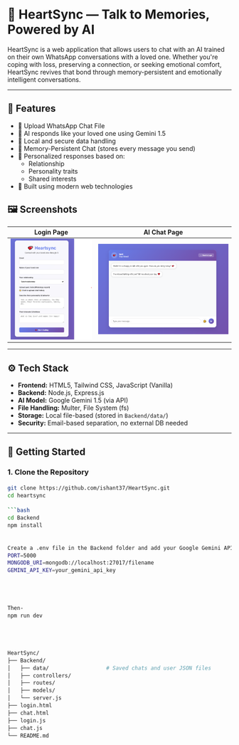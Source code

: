 # 💖 HeartSync — Talk to Memories, Powered by AI

HeartSync is a web application that allows users to chat with an AI trained on their own WhatsApp conversations with a loved one. Whether you're coping with loss, preserving a connection, or seeking emotional comfort, HeartSync revives that bond through memory-persistent and emotionally intelligent conversations.

---

## 🌟 Features

- 📁 Upload WhatsApp Chat File
- 🧠 AI responds like your loved one using Gemini 1.5
- 🔐 Local and secure data handling
- 💬 Memory-Persistent Chat (stores every message you send)
- 🧾 Personalized responses based on:
  - Relationship
  - Personality traits
  - Shared interests
- 📜 Built using modern web technologies



## 🖼️ Screenshots

| Login Page                         | AI Chat Page                        |
|------------------------------------|-------------------------------------|
| ![Login](./screenshots/login.png) | ![Chat](./screenshots/chat.png)     |

---

## ⚙️ Tech Stack

- **Frontend:** HTML5, Tailwind CSS, JavaScript (Vanilla)
- **Backend:** Node.js, Express.js
- **AI Model:** Google Gemini 1.5 (via API)
- **File Handling:** Multer, File System (fs)
- **Storage:** Local file-based (stored in `Backend/data/`)
- **Security:** Email-based separation, no external DB needed

---

## 🚀 Getting Started

### 1. Clone the Repository

```bash
git clone https://github.com/ishant37/HeartSync.git
cd heartsync

```bash
cd Backend
npm install


Create a .env file in the Backend folder and add your Google Gemini API Key:
PORT=5000
MONGODB_URI=mongodb://localhost:27017/filename
GEMINI_API_KEY=your_gemini_api_key




Then-
npm run dev




HeartSync/
├── Backend/
│   ├── data/                  # Saved chats and user JSON files
│   ├── controllers/
│   ├── routes/
│   ├── models/
│   └── server.js
├── login.html
├── chat.html
├── login.js
├── chat.js
└── README.md
